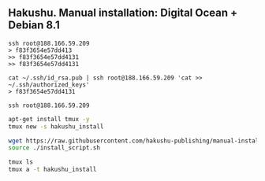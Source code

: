 ## Hakushu. Manual installation: Digital Ocean + Debian 8.1

```
ssh root@188.166.59.209
> f83f3654e57dd413
>> f83f3654e57dd4131
>> f83f3654e57dd4131

cat ~/.ssh/id_rsa.pub | ssh root@188.166.59.209 'cat >> ~/.ssh/authorized_keys'
> f83f3654e57dd4131

ssh root@188.166.59.209
```

```sh
apt-get install tmux -y
tmux new -s hakushu_install

wget https://raw.githubusercontent.com/hakushu-publishing/manual-installation-do-debian8/master/install_script.sh
source ./install_script.sh
```

```sh
tmux ls
tmux a -t hakushu_install
```

